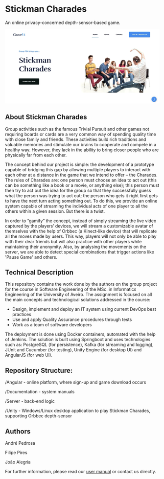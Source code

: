 # Stickman Charades
An online privacy-concerned depth-sensor-based game. 

![homepage](https://github.com/FilipePires98/StickmanCharades/blob/master/Documentation/HomePage-Screenshot.png)

## About Stickman Charades

Group activities such as the famous Trivial Pursuit and other games not requiring boards or cards are a very common way of spending quality time with close family and friends. 
These activities build rich traditions and valuable memories and stimulate our brains to cooperate and compete in a healthy way. 
However, they lack in the ability to bring closer people who are physically far from each other.

The concept behind our project is simple: the development of a prototype capable of bridging this gap by allowing multiple players to interact with each other at a distance in the game that we intend to offer – the Charades. 
The rules of Charades are: one person must choose an idea to act out (this can be something like a book or a movie, or anything else); this person must then try to act out the idea for the group so that they successfully guess what the person was trying to act out; the person who gets it right first gets to have the next turn acting something out.
To do this, we provide an online system capable of streaming the individual acts of one player to all the others within a given session. 
But there is a twist. 

In order to “gamify” the concept, instead of simply streaming the live video captured by the players’ devices, we will stream a customizable avatar of themselves with the help of Orbbec (a Kinect-like device) that will replicate all the moves made by users. 
This way, players will not only be able to play with their dear friends but will also practice with other players while maintaining their anonymity.
Also, by analysing the movements on the server, we are able to detect special combinations that trigger actions like 'Pause Game' and others.

## Technical Description

This repository contains the work done by the authors on the group project for the course in Software Engineering of the MSc. in Informatics Engineering of the University of Aveiro.
The assignment is focused on all the main concepts and technological solutions addressed in the course: 
- Design, implement and deploy an IT system using current DevOps best practices
- Use and apply Quality Assurance procedures through tests
- Work as a team of software developers

The deployment is done using Docker containers, automated with the help of Jenkins.
The solution is built using Springboot and uses technologies such as: PostgreSQL (for persistence), Kafka (for streaming and logging), JUnit and Cucumber (for testing), Unity Engine (for desktop UI) and AngularJS (for web UI).

## Repository Structure:

/Angular        - online platform, where sign-up and game download occurs

/Documentation  - system manuals

/Server         - back-end logic

/Unity          - Windows/Linux desktop application to play Stickman Charades, supporting Orbbec depth-sensor

## Authors

André Pedrosa

Filipe Pires

João Alegria

For further information, please read our [user manual](https://github.com/FilipePires98/StickmanCharades/blob/master/Documentation/Stickman%20Charades%20-%20User%20Manual.pdf) or contact us directly.
